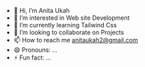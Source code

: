 - 👋 Hi, I’m Anita Ukah
- 👀 I’m interested in Web site Development
- 🌱 I’m currently learning Tailwind Css
- 💞️ I’m looking to collaborate on Projects
- 📫 How to reach me anitaukah2@gmail.com
- 😄 Pronouns: ...
- ⚡ Fun fact: ...

<!---
Anitaukah/Anitaukah is a ✨ special ✨ repository because its `README.md` (this file) appears on your GitHub profile.
You can click the Preview link to take a look at your changes.
--->

